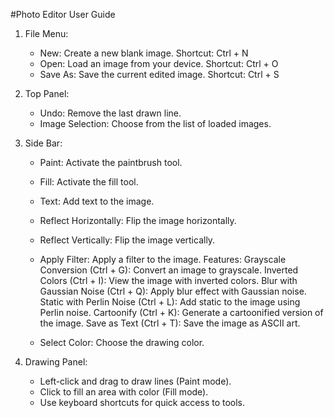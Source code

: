 
#Photo Editor User Guide

1. File Menu:
   - New: Create a new blank image.
     Shortcut: Ctrl + N
   - Open: Load an image from your device.
     Shortcut: Ctrl + O
   - Save As: Save the current edited image.
     Shortcut: Ctrl + S

2. Top Panel:
   - Undo: Remove the last drawn line.
   - Image Selection: Choose from the list of loaded images.

3. Side Bar:
   - Paint: Activate the paintbrush tool.
   - Fill: Activate the fill tool.
   - Text: Add text to the image.
   - Reflect Horizontally: Flip the image horizontally.
   - Reflect Vertically: Flip the image vertically.
   - Apply Filter: Apply a filter to the image.
    Features:
              Grayscale Conversion (Ctrl + G): Convert an image to grayscale.
              Inverted Colors (Ctrl + I): View the image with inverted colors.
              Blur with Gaussian Noise (Ctrl + Q): Apply blur effect with Gaussian noise.
              Static with Perlin Noise (Ctrl + L): Add static to the image using Perlin noise.
              Cartoonify (Ctrl + K): Generate a cartoonified version of the image.
              Save as Text (Ctrl + T): Save the image as ASCII art.
   
   - Select Color: Choose the drawing color.

4. Drawing Panel:
   - Left-click and drag to draw lines (Paint mode).
   - Click to fill an area with color (Fill mode).
   - Use keyboard shortcuts for quick access to tools.

  
